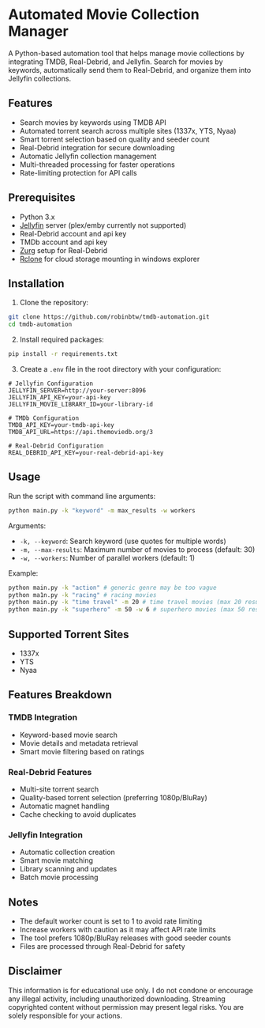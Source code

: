 # Automated Movie Collection Manager

A Python-based automation tool that helps manage movie collections by integrating TMDB, Real-Debrid, and Jellyfin. Search for movies by keywords, automatically send them to Real-Debrid, and organize them into Jellyfin collections.

## Features

- Search movies by keywords using TMDB API
- Automated torrent search across multiple sites (1337x, YTS, Nyaa)
- Smart torrent selection based on quality and seeder count
- Real-Debrid integration for secure downloading
- Automatic Jellyfin collection management
- Multi-threaded processing for faster operations
- Rate-limiting protection for API calls

## Prerequisites

- Python 3.x
- [Jellyfin](https://jellyfin.org/) server (plex/emby currently not supported)
- Real-Debrid account and api key
- TMDb account and api key
- [Zurg](https://github.com/debridmediamanager/zurg-testing) setup for Real-Debrid
- [Rclone](https://rclone.org) for cloud storage mounting in windows explorer

## Installation

1. Clone the repository:
```bash
git clone https://github.com/robinbtw/tmdb-automation.git
cd tmdb-automation
```

2. Install required packages:
```bash
pip install -r requirements.txt
```

3. Create a `.env` file in the root directory with your configuration:
```env
# Jellyfin Configuration
JELLYFIN_SERVER=http://your-server:8096
JELLYFIN_API_KEY=your-api-key
JELLYFIN_MOVIE_LIBRARY_ID=your-library-id

# TMDb Configuration
TMDB_API_KEY=your-tmdb-api-key
TMDB_API_URL=https://api.themoviedb.org/3

# Real-Debrid Configuration
REAL_DEBRID_API_KEY=your-real-debrid-api-key
```

## Usage

Run the script with command line arguments:

```bash
python main.py -k "keyword" -m max_results -w workers
```

Arguments:
- `-k, --keyword`: Search keyword (use quotes for multiple words)
- `-m, --max-results`: Maximum number of movies to process (default: 30)
- `-w, --workers`: Number of parallel workers (default: 1)

Example:
```bash
python main.py -k "action" # generic genre may be too vague
python ma1n.py -k "racing" # racing movies
python main.py -k "time travel" -m 20 # time travel movies (max 20 results)
python main.py -k "superhero" -m 50 -w 6 # superhero movies (max 50 results, 6 workers)
```

## Supported Torrent Sites
- 1337x
- YTS
- Nyaa

## Features Breakdown

### TMDB Integration
- Keyword-based movie search
- Movie details and metadata retrieval
- Smart movie filtering based on ratings

### Real-Debrid Features
- Multi-site torrent search
- Quality-based torrent selection (preferring 1080p/BluRay)
- Automatic magnet handling
- Cache checking to avoid duplicates

### Jellyfin Integration
- Automatic collection creation
- Smart movie matching
- Library scanning and updates
- Batch movie processing

## Notes
- The default worker count is set to 1 to avoid rate limiting
- Increase workers with caution as it may affect API rate limits
- The tool prefers 1080p/BluRay releases with good seeder counts
- Files are processed through Real-Debrid for safety

## Disclaimer

This information is for educational use only.  I do not condone or encourage any illegal activity, including unauthorized downloading. Streaming copyrighted content without permission may present legal risks.  You are solely responsible for your actions.